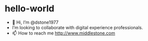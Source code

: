 # hello-world

- 👋 Hi, I’m @dstone1977
- I’m looking to collaborate with digital experience professionals.
- 📫 How to reach me http://www.middlestone.com


